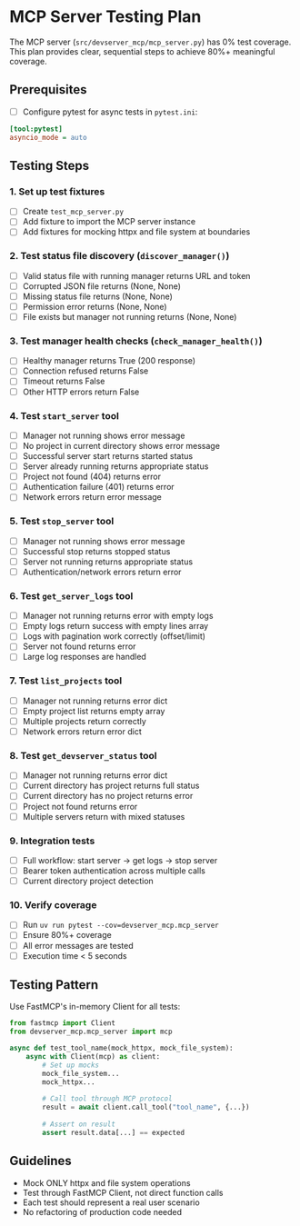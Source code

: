 # MCP Server Testing Plan

The MCP server (`src/devserver_mcp/mcp_server.py`) has 0% test coverage. This plan provides clear, sequential steps to achieve 80%+ meaningful coverage.

## Prerequisites

- [ ] Configure pytest for async tests in `pytest.ini`:
```ini
[tool:pytest]
asyncio_mode = auto
```

## Testing Steps

### 1. Set up test fixtures

- [ ] Create `test_mcp_server.py` 
- [ ] Add fixture to import the MCP server instance
- [ ] Add fixtures for mocking httpx and file system at boundaries

### 2. Test status file discovery (`discover_manager()`)

- [ ] Valid status file with running manager returns URL and token
- [ ] Corrupted JSON file returns (None, None)
- [ ] Missing status file returns (None, None)  
- [ ] Permission error returns (None, None)
- [ ] File exists but manager not running returns (None, None)

### 3. Test manager health checks (`check_manager_health()`)

- [ ] Healthy manager returns True (200 response)
- [ ] Connection refused returns False
- [ ] Timeout returns False
- [ ] Other HTTP errors return False

### 4. Test `start_server` tool

- [ ] Manager not running shows error message
- [ ] No project in current directory shows error message
- [ ] Successful server start returns started status
- [ ] Server already running returns appropriate status
- [ ] Project not found (404) returns error
- [ ] Authentication failure (401) returns error
- [ ] Network errors return error message

### 5. Test `stop_server` tool

- [ ] Manager not running shows error message
- [ ] Successful stop returns stopped status
- [ ] Server not running returns appropriate status
- [ ] Authentication/network errors return error

### 6. Test `get_server_logs` tool

- [ ] Manager not running returns error with empty logs
- [ ] Empty logs return success with empty lines array
- [ ] Logs with pagination work correctly (offset/limit)
- [ ] Server not found returns error
- [ ] Large log responses are handled

### 7. Test `list_projects` tool

- [ ] Manager not running returns error dict
- [ ] Empty project list returns empty array
- [ ] Multiple projects return correctly
- [ ] Network errors return error dict

### 8. Test `get_devserver_status` tool

- [ ] Manager not running returns error dict
- [ ] Current directory has project returns full status
- [ ] Current directory has no project returns error
- [ ] Project not found returns error
- [ ] Multiple servers return with mixed statuses

### 9. Integration tests

- [ ] Full workflow: start server → get logs → stop server
- [ ] Bearer token authentication across multiple calls
- [ ] Current directory project detection

### 10. Verify coverage

- [ ] Run `uv run pytest --cov=devserver_mcp.mcp_server`
- [ ] Ensure 80%+ coverage
- [ ] All error messages are tested
- [ ] Execution time < 5 seconds

## Testing Pattern

Use FastMCP's in-memory Client for all tests:

```python
from fastmcp import Client
from devserver_mcp.mcp_server import mcp

async def test_tool_name(mock_httpx, mock_file_system):
    async with Client(mcp) as client:
        # Set up mocks
        mock_file_system...
        mock_httpx...
        
        # Call tool through MCP protocol
        result = await client.call_tool("tool_name", {...})
        
        # Assert on result
        assert result.data[...] == expected
```

## Guidelines

- Mock ONLY httpx and file system operations
- Test through FastMCP Client, not direct function calls
- Each test should represent a real user scenario
- No refactoring of production code needed